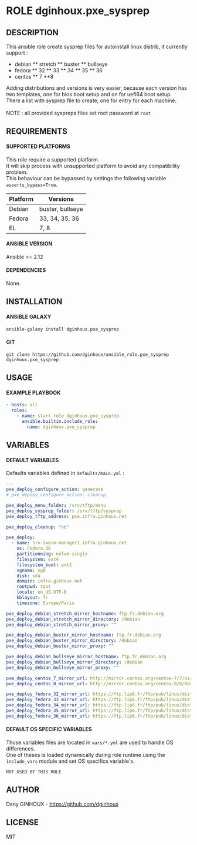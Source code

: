 # ROLE dginhoux.pxe_sysprep



## DESCRIPTION

This ansible role create sysprep files for autoinstall linux distrib, it currently support :
* debian 
** stretch
** buster
** bullseye
* fedora
** 32
** 33
** 34
** 35
** 36
* centos
** 7
**8

Adding distributions and versions is very easier, because each version has two templates, one for bios boot setup and on for uefi64 boot setup.<br />
There a list with sysprep file to create, one for entry for each machine.<br />
<br />
NOTE : all provided syspreps files set root password at `root`

## REQUIREMENTS

#### SUPPORTED PLATFORMS

This role require a supported platform.<br />
It will skip process with unsupported platform to avoid any compatibility problem.<br />
This behaviour can be bypassed by settings the following variable `asserts_bypass=True`.

| Platform | Versions |
|----------|----------|
| Debian | buster, bullseye |
| Fedora | 33, 34, 35, 36 |
| EL | 7, 8 |

#### ANSIBLE VERSION

Ansible >= 2.12

#### DEPENDENCIES

None.



## INSTALLATION

#### ANSIBLE GALAXY

```shell
ansible-galaxy install dginhoux.pxe_sysprep
```
#### GIT

```shell
git clone https://github.com/dginhoux/ansible_role.pxe_sysprep dginhoux.pxe_sysprep
```


## USAGE

#### EXAMPLE PLAYBOOK

```yaml
- hosts: all
  roles:
    - name: start role dginhoux.pxe_sysprep
      ansible.builtin.include_role:
        name: dginhoux.pxe_sysprep
```


## VARIABLES

#### DEFAULT VARIABLES

Defaults variables defined in `defaults/main.yml` : 

```yaml
---
pxe_deploy_configure_action: generate
# pxe_deploy_configure_action: cleanup

pxe_deploy_menu_folder: /srv/tftp/menu
pxe_deploy_sysprep_folder: /srv/tftp/sysprep
pxe_deploy_tftp_address: pxe.infra.ginhoux.net

pxe_deploy_cleanup: "no"

pxe_deploy:
  - name: srv-swarm-manager1.infra.ginhoux.net
    os: Fedora.36
    partitionning: nolvm-single
    filesystem: ext4
    filesystem_boot: ext2
    vgname: vg0
    disk: sda
    domain: infra.ginhoux.net
    rootpwd: root
    locale: en_US.UTF-8
    kblayout: fr
    timezone: Europe/Paris

pxe_deploy_debian_stretch_mirror_hostname: ftp.fr.debian.org
pxe_deploy_debian_stretch_mirror_directory: /debian
pxe_deploy_debian_stretch_mirror_proxy: ""

pxe_deploy_debian_buster_mirror_hostname: ftp.fr.debian.org
pxe_deploy_debian_buster_mirror_directory: /debian
pxe_deploy_debian_buster_mirror_proxy: ""

pxe_deploy_debian_bullseye_mirror_hostname: ftp.fr.debian.org
pxe_deploy_debian_bullseye_mirror_directory: /debian
pxe_deploy_debian_bullseye_mirror_proxy: ""

pxe_deploy_centos_7_mirror_url: http://mirror.centos.org/centos-7/7/os/x86_64/
pxe_deploy_centos_8_mirror_url: http://mirror.centos.org/centos-8/8/BaseOS/x86_64/os/

pxe_deploy_fedora_32_mirror_url: https://ftp.lip6.fr/ftp/pub/linux/distributions/fedora/releases/32/Server/x86_64/os/
pxe_deploy_fedora_33_mirror_url: https://ftp.lip6.fr/ftp/pub/linux/distributions/fedora/releases/33/Server/x86_64/os/
pxe_deploy_fedora_34_mirror_url: https://ftp.lip6.fr/ftp/pub/linux/distributions/fedora/releases/34/Server/x86_64/os/
pxe_deploy_fedora_35_mirror_url: https://ftp.lip6.fr/ftp/pub/linux/distributions/fedora/releases/35/Server/x86_64/os/
pxe_deploy_fedora_36_mirror_url: https://ftp.lip6.fr/ftp/pub/linux/distributions/fedora/releases/36/Server/x86_64/os/
```

#### DEFAULT OS SPECIFIC VARIABLES

Those variables files are located in `vars/*.yml` are used to handle OS differences.<br />
One of theses is loaded dynamically during role runtime using the `include_vars` module and set OS specifics variable's.

`NOT USED BY THIS ROLE`



## AUTHOR

Dany GINHOUX - https://github.com/dginhoux



## LICENSE

MIT
